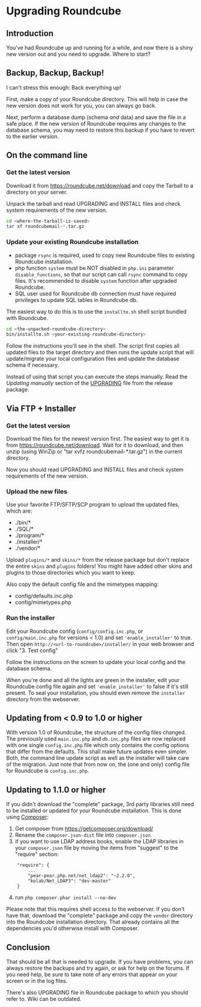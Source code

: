 # Upgrading Roundcube

## Introduction

You've had Roundcube up and running for a while, and now there is a shiny new version out and you need to upgrade. Where to start? 

## Backup, Backup, Backup!

I can't stress this enough: Back everything up! 

First, make a copy of your Roundcube directory. This will help in case the new version does not work for you, you can always go back.

Next, perform a database dump (schema *and* data) and save the file in a safe place. If the new version of Roundcube requires any changes to the database schema, you may need to restore this backup if you have to revert to the earlier version.

## On the command line

### Get the latest version

Download it from https://roundcube.net/download and copy the Tarball to a directory on your server.

Unpack the tarball and read UPGRADING and INSTALL files and check system requirements of the new version.
```sh
cd <where-the-tarball-is-saved>
tar xf roundcubemail-*.tar.gz
```
### Update your existing Roundcube installation

* package `rsync` is required, used to copy new Roundcube files to existing Roundcube installation.
* php function `system` must be NOT disabled in `php.ini` parameter `disable_functions`, so that our script can call `rsync` command to copy files. It's recommended to disable `system` function after upgraded Roundcube.
* SQL user used for Roundcube db connection must have required privileges to update SQL tables in Roundcube db.

The easiest way to do this is to use the `installto.sh` shell script bundled with Roundcube.
```sh
cd <the-unpacked-roundcube-directory>
bin/installto.sh <your-existing-roundcube-directory>
```

Follow the instructions you'll see in the shell. The script first copies all updated files to the target directory and then runs the update script that will update/migrate your local configuration files and update the database schema if necessary.

Instead of using that script you can execute the steps manually. Read the _Updating manually_ section of the [UPGRADING](https://github.com/roundcube/roundcubemail/blob/master/UPGRADING) file from the release package.
 

## Via FTP + Installer

### Get the latest version

Download the files for the newest version first. The easiest way to get it is from https://roundcube.net/download. Wait for it to download, and then unzip (using WinZip or "tar xvfz roundcubemail-*.tar.gz") in the current directory.

Now you should read UPGRADING and INSTALL files and check system requirements of the new version.

### Upload the new files

Use your favorite FTP/SFTP/SCP program to upload the updated files, which are:

 * ./bin/*
 * ./SQL/*
 * ./program/*
 * ./installer/*
 * ./vendor/*

Upload `plugins/*` and `skins/*` from the release package but don't replace the entire `skins` and `plugins` folders! You might have added other skins and plugins to those directories which you want to keep.

Also copy the default config file and the mimetypes mapping:

 * config/defaults.inc.php
 * config/mimetypes.php

### Run the installer

Edit your Roundcube config (`config/config.inc.php`, or `config/main.inc.php` for versions < 1.0) and set `'enable_installer'` to true.
Then open `http://<url-to-roundcube>/installer/` in your web browser and click "3. Test config"

Follow the instructions on the screen to update your local config and the database schema.

When you're done and all the lights are green in the installer, edit your Roundcube config file again and set `'enable_installer'` to false if it's still present. To seal your installation, you should even remove the `installer` directory from the webserver.

## Updating from < 0.9 to 1.0 or higher

With version 1.0 of Roundcube, the structure of the config files changed. The previously used `main.inc.php` and `db.inc.php` files are now replaced with one single `config.inc.php` file which only contains the config options that differ from the defaults. This shall make future updates even simpler. Both, the command line update script as well as the installer will take care of the migration. Just note that from now on, the (one and only) config file for Roundcube is `config.inc.php`.

## Updating to 1.1.0 or higher

If you didn't download the "complete" package, 3rd party libraries still need to be installed or updated for your Roundcube installation. This is done using [Composer](https://getcomposer.org):

 1. Get composer from https://getcomposer.org/download/
 2. Rename the `composer.json-dist` file into `composer.json`
 3. if you want to use LDAP address books, enable the LDAP libraries in your `composer.json` file by moving the items from "suggest" to the "require" section:
```
    "require": {
        ...
        "pear-pear.php.net/net_ldap2": "~2.2.0",
        "kolab/Net_LDAP3": "dev-master"
    }
```
 4. run `php composer.phar install --no-dev`

Please note that this requires shell access to the webserver. If you don't have that, download the "complete" package and copy the `vendor` directory into the Roundcube installation directory. That already contains all the dependencies you'd otherwise install with Composer.

## Conclusion

That should be all that is needed to upgrade. If you have problems, you can always restore the backups and try again, or ask for help on the forums. If you need help, be sure to take note of any errors that appear on your screen or in the log files.

There's also UPGRADING file in Roundcube package to which you should refer to. Wiki can be outdated.